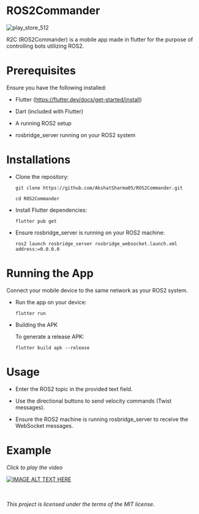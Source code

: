 # ROS2Commander

![play_store_512](https://github.com/user-attachments/assets/35967244-6cb4-4005-a90c-0fdf1c8f7bb8)

R2C (ROS2Commander) is a mobile app made in flutter for the purpose of controlling bots utilizing ROS2.

# Prerequisites

Ensure you have the following installed:

- Flutter (https://flutter.dev/docs/get-started/install)

- Dart (included with Flutter)

- A running ROS2 setup

- rosbridge_server running on your ROS2 system

# Installations

- Clone the repository:

    ```git clone https://github.com/AkshatSharma05/ROS2Commander.git ```

    ```cd ROS2Commander``` 

- Install Flutter dependencies:

    ```flutter pub get```

- Ensure rosbridge_server is running on your ROS2 machine:

    ```ros2 launch rosbridge_server rosbridge_websocket.launch.xml address:=0.0.0.0```

# Running the App

Connect your mobile device to the same network as your ROS2 system.

- Run the app on your device:

    ```flutter run```

- Building the APK

    To generate a release APK:

    ```flutter build apk --release```

# Usage

- Enter the ROS2 topic in the provided text field.

- Use the directional buttons to send velocity commands (Twist messages).

- Ensure the ROS2 machine is running rosbridge_server to receive the WebSocket messages.

# Example
*Click to play the video*

[![IMAGE ALT TEXT HERE](https://img.youtube.com/vi/J3mwRyEzOlI/0.jpg)](https://www.youtube.com/watch?v=J3mwRyEzOlI)

\
\
*This project is licensed under the terms of the MIT license.*
